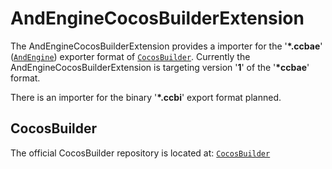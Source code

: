# AndEngineCocosBuilderExtension

The AndEngineCocosBuilderExtension provides a importer for the '__*.ccbae__' ([`AndEngine`][URI_AndEngine]) exporter format of [`CocosBuilder`][URI_CocosBuilder].
Currently the AndEngineCocosBuilderExtension is targeting version '__1__' of the '__*ccbae__' format.

There is an importer for the binary '__*.ccbi__' export format planned.

## CocosBuilder

The official CocosBuilder repository is located at: [`CocosBuilder`][URI_CocosBuilder]

[URI_AndEngine]: https://github.com/nicolasgramlich/AndEngine
[URI_CocosBuilder]: https://github.com/cocos2d/CocosBuilder